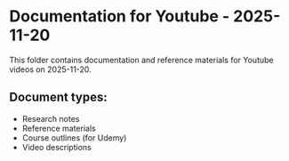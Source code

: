 # Documentation for Youtube - 2025-11-20

This folder contains documentation and reference materials for Youtube videos on 2025-11-20.

## Document types:
- Research notes
- Reference materials
- Course outlines (for Udemy)
- Video descriptions
